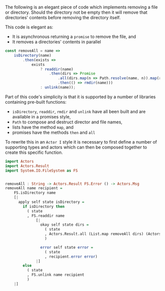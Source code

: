 

The following is an elegant piece of code which implements removing a file or directory.  Should the directory not be
empty then it will remove that directories' contents before removing the directory itself.

This code is elegant as:

- It is asynchronous returning a `promise` to remove the file, and
- It removes a directories' contents in parallel

``` JavaScript
const removeAll = name =>
    isDirectory(name)
        .then(exists =>
            exists
                ? readdir(name)
                    .then(dirs => Promise
                        .all(dirs.map(n => Path.resolve(name, n)).map(removeAll))
                        .then(() => rmdir(name)))
                : unlink(name));
```

Part of this code's simplicity is that it is supported by a number of libraries containing pre-built functions:

- `isDirectory`, `readdir`, `rmdir` and `unlink` have all been built and are available in a promises style,
- `Path` to compose and destruct director and file names,
- lists have the method `map`, and
- promises have the methods `then` and `all`

To rewrite this in an `Actor I` style it is necessary to first define a number of supporting types and actors which
can then be composed together to create this specific function.

``` haskell
import Actors
import Actors.Result
import System.IO.FileSystem as FS


removeAll : String -> Actors.Result FS.Error () -> Actors.Msg
removeAll name recipient =
	FS.isDirectory name
    [|
      apply self state isDirectory =
        if isDirectory then
          ( state
          , FS.readdir name
              [|
                okay self state dirs =
                  ( state
                  , Actors.Result.all (List.map removeAll dirs) (Actors.Result.then (\() -> FS.rmdir name) recipient)
                  )

                error self state error =
                  ( state
                  , recipient.error error)
              |]
        else
          ( state
          , FS.unlink name recipient
          )
    |]
```
